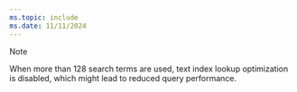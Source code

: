 ```yaml
---
ms.topic: include
ms.date: 11/11/2024
---
```


> [!NOTE]
> When more than 128 search terms are used, text index lookup optimization is disabled, which might lead to reduced query performance.
